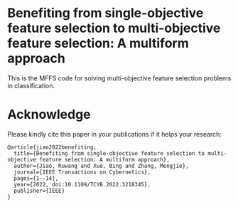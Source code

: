 # Benefiting from single-objective feature selection to multi-objective feature selection: A multiform approach
This is the MFFS code for solving multi-objective feature selection problems in classification.

# Acknowledge
Please kindly cite this paper in your publications if it helps your research:
```
@article{jiao2022benefiting,
  title={Benefiting from single-objective feature selection to multi-objective feature selection: A multiform approach},
  author={Jiao, Ruwang and Xue, Bing and Zhang, Mengjie},
  journal={IEEE Transactions on Cybernetics},
  pages={1--14},
  year={2022, doi:10.1109/TCYB.2022.3218345},
  publisher={IEEE}
}
```
